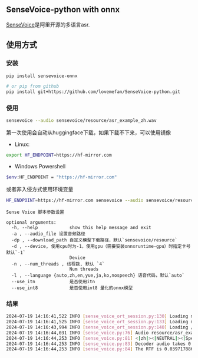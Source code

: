 ## SenseVoice-python with onnx

[SenseVoice](https://github.com/FunAudioLLM/SenseVoice)是阿里开源的多语言asr.



## 使用方式

### 安装
```bash
pip install sensevoice-onnx

# or pip from github
pip install git+https://github.com/lovemefan/SenseVoice-python.git
```

### 使用

```bash
sensevoice --audio sensevoice/resource/asr_example_zh.wav
```


第一次使用会自动从huggingface下载，如果下载不下来，可以使用镜像

* Linux:
```bash 
export HF_ENDPOINT=https://hf-mirror.com
```

* Windows Powershell

```bash
$env:HF_ENDPOINT = "https://hf-mirror.com"
```

或者非入侵方式使用环境变量
```bash
HF_ENDPOINT=https://hf-mirror.com sensevoice --audio sensevoice/resource/asr_example_zh.wav
```



```
Sense Voice 脚本参数设置

optional arguments:
  -h, --help            show this help message and exit
  -a , --audio_file 设置音频路径
  -dp , --download_path 自定义模型下载路径，默认`sensevoice/resource`
  -d , --device, 使用cpu时为-1，使用gpu（需要安装onnxruntime-gpu）时指定卡号 默认`-1`
                        Device
  -n , --num_threads , 线程数, 默认 `4`
                        Num threads
  -l , --language {auto,zh,en,yue,ja,ko,nospeech} 语音代码，默认`auto`
  --use_itn             是否使用itn
  --use_int8            是否使用int8 量化的onnx模型

```

### 结果


```bash
2024-07-19 14:16:41,522 INFO [sense_voice_ort_session.py:130] Loading model from /Users/cenglingfan/Code/python-project/SenseVoice-python/sensevoice/resource/embedding.npy
2024-07-19 14:16:41,525 INFO [sense_voice_ort_session.py:133] Loading model /Users/cenglingfan/Code/python-project/SenseVoice-python/sensevoice/resource/sense-voice-encoder.onnx
2024-07-19 14:16:43,994 INFO [sense_voice_ort_session.py:140] Loading /Users/cenglingfan/Code/python-project/SenseVoice-python/sensevoice/resource/embedding.npy takes 2.47 seconds
2024-07-19 14:16:44,031 INFO [sense_voice.py:76] Audio resource/asr_example_zh.wav is 5.58 seconds
2024-07-19 14:16:44,253 INFO [sense_voice.py:81] <|zh|><|NEUTRAL|><|Speech|><|woitn|>欢迎大家来体验达摩院推出的语音识别模型
2024-07-19 14:16:44,253 INFO [sense_voice.py:83] Decoder audio takes 0.22162580490112305 seconds
2024-07-19 14:16:44,253 INFO [sense_voice.py:84] The RTF is 0.03971788618299696.

```
